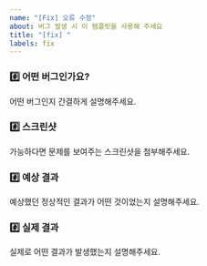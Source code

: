 ```yaml
---
name: "[Fix] 오류 수정"
about: 버그 발생 시 이 템플릿을 사용해 주세요
title: "[fix] "
labels: fix
---
```


### #️⃣ 어떤 버그인가요?

어떤 버그인지 간결하게 설명해주세요.

### #️⃣ 스크린샷  
가능하다면 문제를 보여주는 스크린샷을 첨부해주세요.

### #️⃣ 예상 결과

 예상했던 정상적인 결과가 어떤 것이었는지 설명해주세요.

### #️⃣ 실제 결과

 실제로 어떤 결과가 발생했는지 설명해주세요.
